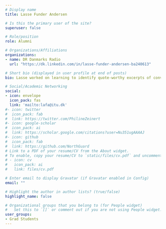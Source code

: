 ```yaml
---
# Display name
title: Lasse Funder Andersen

# Is this the primary user of the site?
superuser: false

# Role/position
role: Alumni

# Organizations/Affiliations
organizations:
- name: DR Danmarks Radio
  url: "https://dk.linkedin.com/in/lasse-funder-andersen-ba240613"

# Short bio (displayed in user profile at end of posts)
bio: Lasse worked on learning to identify quote-worthy excerpts of conversations

# Social/Academic Networking
social:
- icon: envelope
  icon_pack: fas
  link: 'mailto:lafa@itu.dk'
#- icon: twitter
#  icon_pack: fab
#  link: https://twitter.com/PhilineZeinert
#- icon: google-scholar
#  icon_pack: ai
#  link: https://scholar.google.com/citations?user=Nu351ugAAAAJ
#- icon: github
#  icon_pack: fab
#  link: https://github.com/NorthGuard
# Link to a PDF of your resume/CV from the About widget.
# To enable, copy your resume/CV to `static/files/cv.pdf` and uncomment the lines below.
# - icon: cv
#   icon_pack: ai
#   link: files/cv.pdf

# Enter email to display Gravatar (if Gravatar enabled in Config)
email: ""

# Highlight the author in author lists? (true/false)
highlight_name: false

# Organizational groups that you belong to (for People widget)
#   Set this to `[]` or comment out if you are not using People widget.
user_groups:
- Grad Students
---
```


